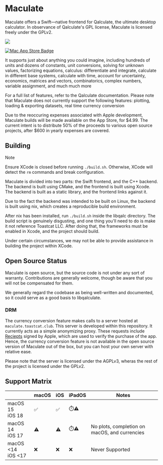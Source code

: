 # Maculate

Maculate offers a Swift—native frontend for Qalculate, the ultimate desktop calculator. In observance of Qalculate's GPL license, Maculate is licensed freely under the GPLv2.

![](https://github.com/user-attachments/assets/e3e6bf65-f430-43dd-b890-8a762ba04e93)

<a href="https://apps.apple.com/us/app/maculate/id6738711535">![Mac App Store Badge](https://github.com/user-attachments/assets/4fd17854-b560-4e9e-803d-a5193e1a9a71)</a>

It supports just about anything you could imagine, including hundreds of units and dozens of constants, unit conversions, solving for unknown values, factorizing equations, calculus: differentiate and integrate, calculate in different base systems, calculate with time, account for uncertainty, economics, matrices and vectors, combinatorics, complex numbers, variable assignment, and much much more

For a full list of features, refer to the Qalculate documentation. Please note that Maculate does not currently support the following features: plotting, loading & exporting datasets, real time currency conversion

Due to the reoccuring expenses associated with Apple development, Maculate builds will be made available on the App Store, for \$4.99. The current intent is to distribute 50\% of the proceeds to various open source projects, after \$600 in yearly expenses are covered.

## Building

> [!NOTE]
> Ensure XCode is closed before running `./build.sh`. Otherwise, XCode will detect the `rm` commands and break configuration.

Maculate is divided into two parts: the Swift frontend, and the C++ backend. The backend is built using CMake, and the frontend is built using Xcode. The backend is built as a static library, and the frontend links against it.

Due to the fact the backend was intended to be built on Linux, the backend is built using nix, which creates a reproducible build environment.

After nix has been installed, run `./build.sh` inside the libqalc directory. The build script is genuinely disgusting, and one thing you'll need to do is make it not reference Toastcat LLC. After doing that, the frameworks must be enabled in Xcode, and the project should build.

Under certain circumstances, we may not be able to provide assistance in building the project within XCode.

## Open Source Status

Maculate is open source, but the source code is not under any sort of warranty. Contributions are generally welcome, though be aware that you will not be compensated for them.

We generally regard the codebase as being well-written and documented, so it could serve as a good basis to libqalculate.

### DRM

The currency conversion feature makes calls to a server hosted at `maculate.toastcat.club`. This server is developed within this repository. It currently acts as a simple anonymizing proxy. These requests include [Reciepts](https://developer.apple.com/documentation/appstorereceipts/validating_receipts_on_the_device) signed by Apple, which are used to verify the purchase of the app. Hence, the currency conversion feature is not available in the open source version of Maculate out of the box, but you can host your own server with relative ease.

Please note that the server is licensed under the AGPLv3, wheras the rest of the project is licensed under the GPLv2.

## Support Matrix

|                         | macOS | iOS  | iPadOS | Notes                                |
| ----------------------- | ----- | ---- | ------ | ------------------------------------ |
| macOS 15 <br/> iOS 18   | ✅    | ✅ | ⏱️⚠️   |                 |
| macOS 14 <br/> iOS 17   | ⚠️    | ⚠️ | ⏱️⚠️   | No plots, completion on macOS, and currencies |
| macOS <14 <br/> iOS <17 | ❌    | ❌   | ❌     | Never Supported                      |
